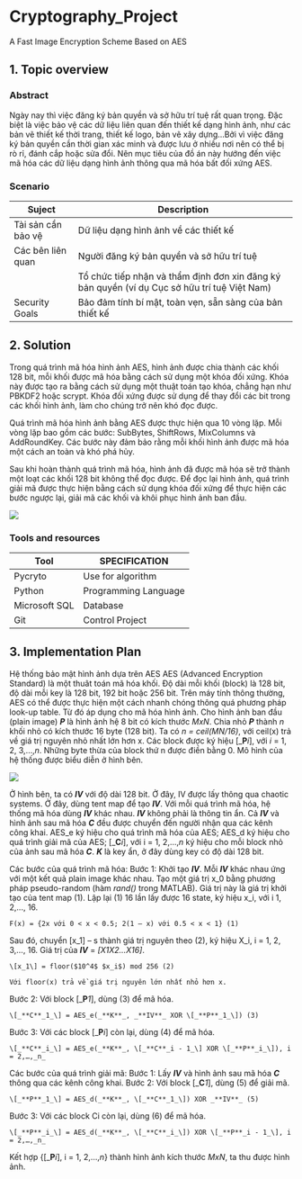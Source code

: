 # Cryptography_Project
A Fast Image Encryption Scheme Based on AES
## 1. Topic overview

### Abstract
Ngày nay thì việc đăng ký bản quyền và sở hữu trí tuệ rất quan trọng. Đặc biệt là việc bảo vệ các dữ liệu liên quan đến thiết kế dạng hình ảnh, như các bản vẽ thiết kế thời trang, thiết kế logo, bản vẽ xây dựng...Bởi vì việc đăng ký bản quyền cần thời gian xác minh và được lưu ở nhiều nơi nên có thể bị rò rỉ, đánh cắp hoặc sửa đổi. Nên mục tiêu của đồ án này hướng đến việc mã hóa các dữ liệu dạng hình ảnh thông qua mã hóa bất đối xứng AES. 

### Scenario
|Suject| Description |
|------|-----|
| Tài sản cần bảo vệ | Dữ liệu dạng hình ảnh về các thiết kế |
| Các bên liên quan | Người đăng ký bản quyền và sở hữu trí tuệ
||Tổ chức tiếp nhận và thẩm định đơn xin đăng ký bản quyền (ví dụ Cục sở hữu trí tuệ Việt Nam)
| Security Goals | Bảo đảm tính bí mật, toàn vẹn, sẵn sàng của bản thiết kế |

## 2. Solution
Trong quá trình mã hóa hình ảnh AES, hình ảnh được chia thành các khối 128 bit, mỗi khối được mã hóa bằng cách sử dụng một khóa đối xứng. Khóa này được tạo ra bằng cách sử dụng một thuật toán tạo khóa, chẳng hạn như PBKDF2 hoặc scrypt. Khóa đối xứng được sử dụng để thay đổi các bit trong các khối hình ảnh, làm cho chúng trở nên khó đọc được.

Quá trình mã hóa hình ảnh bằng AES được thực hiện qua 10 vòng lặp. Mỗi vòng lặp bao gồm các bước: SubBytes, ShiftRows, MixColumns và AddRoundKey. Các bước này đảm bảo rằng mỗi khối hình ảnh được mã hóa một cách an toàn và khó phá hủy.

Sau khi hoàn thành quá trình mã hóa, hình ảnh đã được mã hóa sẽ trở thành một loạt các khối 128 bit không thể đọc được. Để đọc lại hình ảnh, quá trình giải mã được thực hiện bằng cách sử dụng khóa đối xứng để thực hiện các bước ngược lại, giải mã các khối và khôi phục hình ảnh ban đầu.


<img src="https://scontent.fsgn5-2.fna.fbcdn.net/v/t1.15752-9/337818948_1440696633003735_5796909086995180570_n.png?_nc_cat=105&ccb=1-7&_nc_sid=ae9488&_nc_ohc=c56uWkE4OkgAX-i5fiH&_nc_ht=scontent.fsgn5-2.fna&oh=03_AdQWEeP6XyXDGhQ2DZ9OCGqAFnTom5eIlSj8WtzIk6T3Qg&oe=6450F8BF">


### Tools and resources
| Tool | SPECIFICATION |
| -------- | -------- |
| Pycryto | Use for algorithm | 
| Python | Programming Language |
| Microsoft SQL| Database|
| Git | Control Project |

## 3. Implementation Plan
Hệ thống bảo mật hình ảnh dựa trên AES
AES (Advanced Encryption Standard) là một thuât toán mã hóa khối. Độ dài mỗi khối (block) là 128 bit, độ dài mỗi key là 128 bit, 192 bit hoặc 256 bit. Trên máy tính thông thường, AES có thể được thực hiện một cách nhanh chóng thông quá phương pháp look-up table. Từ đó áp dụng cho mã hóa hình ảnh.
Cho hình ảnh ban đầu (plain image) _**P**_ là hình ảnh hệ 8 bit có kích thước _MxN_. Chia nhỏ _**P**_ thành _n_ khối nhỏ có kích thước 16 byte (128 bit). Ta có _n = ceil(MN/16)_, với ceil(x) trả về giá trị nguyên nhỏ nhất lớn hơn x. Các block được ký hiệu \[_**P**_i_\], với _i_ = 1, 2, 3,…,_n_. Những byte thừa của block thứ n  được điền bằng 0. Mô hình của hệ thống được biểu diễn ở hình bên.


<img src="https://scontent.fsgn5-2.fna.fbcdn.net/v/t1.15752-9/337818948_1440696633003735_5796909086995180570_n.png?_nc_cat=105&ccb=1-7&_nc_sid=ae9488&_nc_ohc=c56uWkE4OkgAX-i5fiH&_nc_ht=scontent.fsgn5-2.fna&oh=03_AdQWEeP6XyXDGhQ2DZ9OCGqAFnTom5eIlSj8WtzIk6T3Qg&oe=6450F8BF">


Ở hình bên, ta có _**IV**_ với độ dài 128 bit. Ở đây, IV được lấy thông qua chaotic systems. Ở đây, dùng tent map để tạo _**IV**_. Với mỗi quá trình mã hóa, hệ thống mã hóa dùng _**IV**_ khác nhau. _**IV**_ không phải là thông tin ẩn. Cả _**IV**_ và hình ảnh sau mã hóa _**C**_ đều được chuyển đến người nhận qua các kênh công khai. AES_e ký hiệu cho quá trình mã hóa của AES; AES_d ký hiệu cho quá trình giải mã của AES; \[_**C**_i_\], với i = 1, 2,…,_n_ ký hiệu cho mỗi block nhỏ của ảnh sau mã hóa _**C**_. _**K**_ là key ẩn, ở đây dùng key có độ dài 128 bit.

Các bước của quá trình mã hóa:
Bước 1: Khởi tạo _**IV**_. Mỗi _**IV**_ khác nhau ứng với một kết quả plain image khác nhau. Tạo một giá trị x_0 bằng phương pháp pseudo-random (hàm _rand()_ trong MATLAB). Giá trị này là giá trị khởi tạo của tent map (1). Lập lại (1) 16 lần lấy được 16 state, ký hiệu x_i, với i 1, 2,..., 16.

	F(x) = {2x với 0 < x < 0.5; 2(1 – x) với 0.5 < x < 1} (1)
	
Sau đó, chuyển \[x_1\] – s thành giá trị nguyên theo (2), ký hiệu X_i, i = 1, 2, 3,…, 16. Giá trị của _**IV**_ = _[X1X2…X16]_.

	\[x_1\] = floor($10^4$ $x_i$) mod 256 (2)
	
	Với floor(x) trả về giá trị nguyên lớn nhất nhỏ hơn x.
	
Bước 2: Với block \[_**P**_1_\], dùng (3) để mã hóa.

	\[_**C**_1_\] = AES_e(_**K**_, _**IV**_ XOR \[_**P**_1_\]) (3)
	
Bước 3: Với các block \[_**P**_i_\] còn lại, dùng (4) để mã hóa.

	\[_**C**_i_\] = AES_e(_**K**_, \[_**C**_i - 1_\] XOR \[_**P**_i_\]), i = 2,…,_n_

Các bước của quá trình giải mã:
Bước 1: Lấy _**IV**_ và hình ảnh sau mã hóa _**C**_ thông qua các kênh công khai.
Bước 2: Với  block \[_**C**_1_\], dùng (5) để giải mã.

	\[_**P**_1_\] = AES_d(_**K**_, \[_**C**_1_\]) XOR _**IV**_ (5)
	
Bước 3: Với các block Ci còn lại, dùng (6) để mã hóa.

	\[_**P**_i_\] = AES_d(_**K**_, \[_**C**_i_\]) XOR \[_**P**_i - 1_\], i = 2,…,_n_
	
Kết hợp {\[_**P**_i_\], i = 1, 2,…,_n_} thành hình ảnh kích thước _MxN_, ta thu được hình ảnh.
